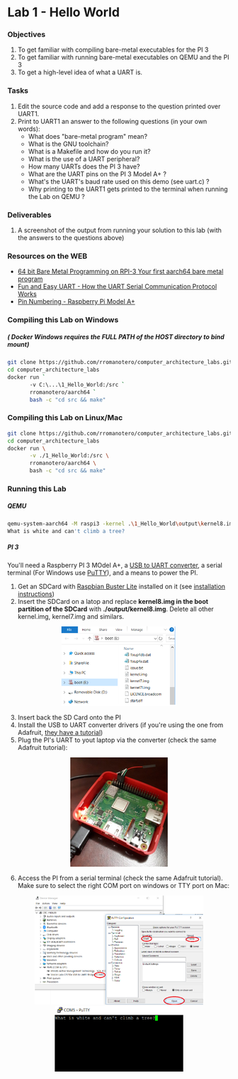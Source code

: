 # Lab 1 - Hello World

### Objectives
1. To get familiar with compiling bare-metal executables for the PI 3
2. To get familiar with running bare-metal executables on QEMU and the PI 3
3. To get a high-level idea of what a UART is.


### Tasks
1. Edit the source code and add a response to the question printed over UART1. 
2. Print to UART1 an answer to the following questions (in your own words): 
    - What does "bare-metal program" mean?
    - What is the GNU toolchain?
    - What is a Makefile and how do you run it?
    - What is the use of a UART peripheral? 
    - How many UARTs does the PI 3 have?
    - What are the UART pins on the PI 3 Model A+ ?
    - What's the UART's baud rate used on this demo (see uart.c) ?
    - Why printing to the UART1 gets printed to the terminal when running the Lab on QEMU ?

### Deliverables 
1. A screenshot of the output from running your solution to this lab (with the answers to the questions above)


### Resources on the WEB
- [64 bit Bare Metal Programming on RPI-3 Your first aarch64 bare metal program](https://www.youtube.com/watch?v=8-65xiGXMyA)
- [Fun and Easy UART - How the UART Serial Communication Protocol Works](https://youtu.be/ZzRXKDkMBhA)
- [Pin Numbering - Raspberry Pi Model A+](https://pi4j.com/1.1/pins/model-a-plus.html)

### Compiling this Lab on Windows
##### ( Docker Windows requires the FULL PATH of the HOST directory to bind mount)
```bash
git clone https://github.com/rromanotero/computer_architecture_labs.git
cd computer_architecture_labs
docker run `
       -v C:\...\1_Hello_World:/src `
       rromanotero/aarch64 `
       bash -c "cd src && make"
```   

### Compiling this Lab on Linux/Mac
```bash
git clone https://github.com/rromanotero/computer_architecture_labs.git
cd computer_architecture_labs
docker run \
       -v ./1_Hello_World:/src \
       rromanotero/aarch64 \
       bash -c "cd src && make"
```

### Running this Lab 
##### QEMU
```bash
qemu-system-aarch64 -M raspi3 -kernel .\1_Hello_World\output\kernel8.img -serial null -serial stdio
What is white and can't climb a tree?
```
##### PI 3
You'll need a Raspberry PI 3 MOdel A+, a [USB to UART converter](https://www.adafruit.com/product/954), a serial terminal (For Windows use [PuTTY](https://www.putty.org/)), and a means to power the PI.

1. Get an SDCard with [Raspbian Buster Lite](https://www.raspberrypi.org/downloads/raspbian/) installed on it (see [installation instructions](https://www.raspberrypi.org/documentation/installation/installing-images/README.md))
2. Insert the SDCard on a latop and replace **kernel8.img in the boot partition of the SDCard** with **./output/kernel8.img**. Delete all other kernel.img, kernel7.img and similars.

<p align="center">
<img src="https://github.com/rromanotero/computer_architecture_labs/blob/master/1_Hello_World/images/boot_partition.png" width="260"/>
</p>

3. Insert back the SD Card onto the PI
4. Install the USB to UART converter drivers (if you're using the one from Adafruit, [they have a tutorial](https://learn.adafruit.com/adafruits-raspberry-pi-lesson-5-using-a-console-cable/software-installation-mac))
5. Plug the PI's UART to yout laptop via the converter (check the same Adafruit tutorial):   

<p align="center">
  <img src="https://github.com/rromanotero/computer_architecture_labs/blob/master/1_Hello_World/images/lab_setup_a.jpg" width="220"/>
</p>

6. Access the PI from a serial terminal (check the same Adafruit tutorial). Make sure to select the right COM port on windows or TTY port on Mac:

<p align="center">
  <img src="https://github.com/rromanotero/computer_architecture_labs/blob/master/1_Hello_World/images/lab_setup_b.png" width="380"/>
  <img src="https://github.com/rromanotero/computer_architecture_labs/blob/master/1_Hello_World/images/lab_running.png" width="290"/>
</p>



